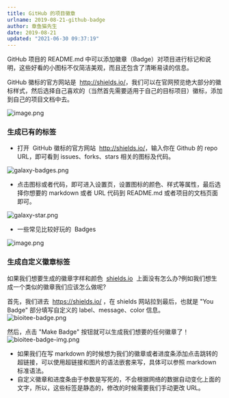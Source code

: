 ```yaml
---
title: GitHub 的项目徽章
urlname: 2019-08-21-github-badge
author: 章鱼猫先生
date: 2019-08-21
updated: "2021-06-30 09:37:19"
---
```


GitHub 项目的 README.md 中可以添加徽章（Badge）对项目进行标记和说明，这些好看的小图标不仅简洁美观，而且还包含了清晰易读的信息。

GitHub 徽标的官方网站是  <http://shields.io/>，我们可以在官网预览绝大部分的徽标样式，然后选择自己喜欢的（当然首先需要适用于自己的目标项目）徽标，添加到自己的项目文档中去。

![image.png](https://shub-1251708715.cos.ap-guangzhou.myqcloud.com/elog-cookbook-img/Fp90EVTf0C6how5YdnxSq6FdE2Qt.png)

### 生成已有的标签

- 打开  GitHub 徽标的官方网站  <http://shields.io/>，输入你在 Github 的 repo URL，即可看到 issues、forks、stars 相关的图标及代码。

![galaxy-badges.png](https://shub-1251708715.cos.ap-guangzhou.myqcloud.com/elog-cookbook-img/FtCvMnaB2Vwt1haUBIcAkQp41Jxe.png)

- 点击图标或者代码，即可进入设置页，设置图标的颜色、样式等属性，最后选择你想要的 markdown 或者 URL 代码到 README.md 或者项目的文档页面即可。

![galaxy-star.png](https://shub-1251708715.cos.ap-guangzhou.myqcloud.com/elog-cookbook-img/FqG2PLtNfOGR8dk7YVlS5_g5XeJs.png)

- 一些常见比较好玩的  Badges

![image.png](https://shub-1251708715.cos.ap-guangzhou.myqcloud.com/elog-cookbook-img/Ft3Ua1_WNpygDdZc6mTfaq7BAeNb.png)

### 生成自定义徽章标签

如果我们想要生成的徽章字样和颜色  [shields.io](http://shields.io/)  上面没有怎么办?例如我们想生成一个类似的徽章我们应该怎么做呢?

首先，我们进去  <https://shields.io/> ，在 shields 网站拉到最后，也就是 "You Badge" 部分填写自定义的 label、message、color 信息。
![bioitee-badge.png](https://shub-1251708715.cos.ap-guangzhou.myqcloud.com/elog-cookbook-img/FsoGHVozIF9cUOC8UX_ZMTzEYMEh.png)

然后，点击 "Make Badge" 按钮就可以生成我们想要的任何徽章了！
![bioitee-badge-img.png](https://shub-1251708715.cos.ap-guangzhou.myqcloud.com/elog-cookbook-img/FgN94NqR2gZKLgWwvcX5PeaFzd6h.png)

- 如果我们在写 markdown 的时候想为我们的徽章或者进度条添加点击跳转的超链接，可以使用超链接和图片的语法嵌套来写，具体可以参照 markdown 标准语法。
- 自定义徽章和进度条由于参数是写死的，不会根据网络的数据自动变化上面的文字，所以，这些标签是静态的，修改的时候需要我们手动更改 URL。
